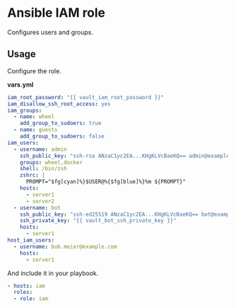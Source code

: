# Ansible IAM role

Configures users and groups.

## Usage

Configure the role.

**vars.yml**

```yml
iam_root_password: "{{ vault_iam_root_password }}"
iam_disallow_ssh_root_access: yes
iam_groups:
  - name: wheel
    add_group_to_sudoers: true
  - name: guests
    add_group_to_sudoers: false
iam_users:
  - username: admin
    ssh_public_key: "ssh-rsa ANzaC1yc2EA...KHgKLVcBaeKQ== admin@example.com"
    groups: wheel,docker
    shell: /bin/zsh
    zshrc: |
      PROMPT="$fg[cyan]%}$USER@%{$fg[blue]%}%m ${PROMPT}"
    hosts:
      - server1
      - server2
  - username: bot
    ssh_public_key: "ssh-ed25519 ANzaC1yc2EA...KHgKLVcBaeKQ== bot@example.com"
    ssh_private_key: "{{ vault_bot_ssh_private_key }}"
    hosts:
      - server1
host_iam_users:
  - username: bob.meier@example.com
    hosts:
      - server1
```

And include it in your playbook.

```yml
- hosts: iam
  roles:
  - role: iam
```